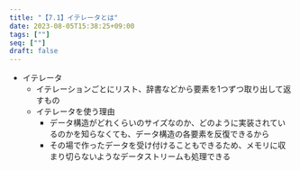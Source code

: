 ```yaml
---
title: "【7.1】イテレータとは"
date: 2023-08-05T15:38:25+09:00
tags: [""]
seq: [""]
draft: false
---
```


- イテレータ
  - イテレーションごとにリスト、辞書などから要素を1つずつ取り出して返すもの
  - イテレータを使う理由
    - データ構造がどれくらいのサイズなのか、どのように実装されているのかを知らなくても、データ構造の各要素を反復できるから
    - その場で作ったデータを受け付けることもできるため、メモリに収まり切らないようなデータストリームも処理できる